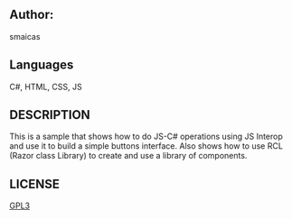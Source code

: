 ## Author:
smaicas

## Languages
C#, HTML, CSS, JS

## DESCRIPTION
This is a sample that shows how to do JS-C# operations using JS Interop and
use it to build a simple buttons interface. Also shows how to use RCL (Razor class Library)
to create and use a library of components.

## LICENSE
[GPL3](https://github.com/smaicas-org/Dnj.Colab/blob/dev/LICENSE)